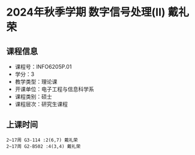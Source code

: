# 2024年秋季学期 数字信号处理(II) 戴礼荣






## 课程信息

- 课程号：INFO6205P.01
- 学分：3
- 教学类型：理论课
- 开课单位：电子工程与信息科学系
- 课程类别：硕士
- 课程层次：研究生课程

## 上课时间

```
2~17周 G3-114 :2(6,7) 戴礼荣
2~17周 G2-B502 :4(3,4) 戴礼荣
```

